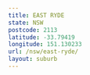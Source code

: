 ```yaml
---
title: EAST RYDE
state: NSW
postcode: 2113
latitude: -33.79419
longitude: 151.130233
url: /nsw/east-ryde/
layout: suburb
---
```

